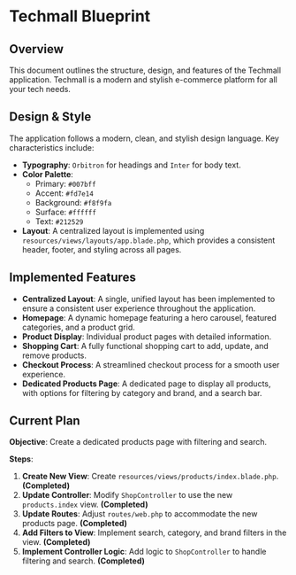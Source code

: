 # Techmall Blueprint

## Overview

This document outlines the structure, design, and features of the Techmall application. Techmall is a modern and stylish e-commerce platform for all your tech needs.

## Design & Style

The application follows a modern, clean, and stylish design language. Key characteristics include:

*   **Typography**: `Orbitron` for headings and `Inter` for body text.
*   **Color Palette**:
    *   Primary: `#007bff`
    *   Accent: `#fd7e14`
    *   Background: `#f8f9fa`
    *   Surface: `#ffffff`
    *   Text: `#212529`
*   **Layout**: A centralized layout is implemented using `resources/views/layouts/app.blade.php`, which provides a consistent header, footer, and styling across all pages.

## Implemented Features

*   **Centralized Layout**: A single, unified layout has been implemented to ensure a consistent user experience throughout the application.
*   **Homepage**: A dynamic homepage featuring a hero carousel, featured categories, and a product grid.
*   **Product Display**: Individual product pages with detailed information.
*   **Shopping Cart**: A fully functional shopping cart to add, update, and remove products.
*   **Checkout Process**: A streamlined checkout process for a smooth user experience.
*   **Dedicated Products Page**: A dedicated page to display all products, with options for filtering by category and brand, and a search bar.

## Current Plan

**Objective**: Create a dedicated products page with filtering and search.

**Steps**:

1.  **Create New View**: Create `resources/views/products/index.blade.php`. **(Completed)**
2.  **Update Controller**: Modify `ShopController` to use the new `products.index` view. **(Completed)**
3.  **Update Routes**: Adjust `routes/web.php` to accommodate the new products page. **(Completed)**
4.  **Add Filters to View**: Implement search, category, and brand filters in the view. **(Completed)**
5.  **Implement Controller Logic**: Add logic to `ShopController` to handle filtering and search. **(Completed)**
